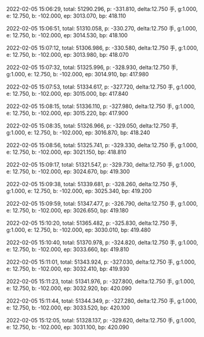 2022-02-05 15:06:29, total: 51290.296, p: -331.810, delta:12.750 手, g:1.000, e: 12.750, b: -102.000, ep: 3013.070, bp: 418.110

2022-02-05 15:06:51, total: 51310.058, p: -330.270, delta:12.750 手, g:1.000, e: 12.750, b: -102.000, ep: 3014.530, bp: 418.100

2022-02-05 15:07:12, total: 51306.986, p: -330.580, delta:12.750 手, g:1.000, e: 12.750, b: -102.000, ep: 3013.980, bp: 418.070

2022-02-05 15:07:32, total: 51325.996, p: -328.930, delta:12.750 手, g:1.000, e: 12.750, b: -102.000, ep: 3014.910, bp: 417.980

2022-02-05 15:07:53, total: 51334.617, p: -327.720, delta:12.750 手, g:1.000, e: 12.750, b: -102.000, ep: 3015.000, bp: 417.840

2022-02-05 15:08:15, total: 51336.110, p: -327.980, delta:12.750 手, g:1.000, e: 12.750, b: -102.000, ep: 3015.220, bp: 417.900

2022-02-05 15:08:35, total: 51326.966, p: -329.050, delta:12.750 手, g:1.000, e: 12.750, b: -102.000, ep: 3016.870, bp: 418.240

2022-02-05 15:08:56, total: 51325.741, p: -329.330, delta:12.750 手, g:1.000, e: 12.750, b: -102.000, ep: 3021.150, bp: 418.810

2022-02-05 15:09:17, total: 51321.547, p: -329.730, delta:12.750 手, g:1.000, e: 12.750, b: -102.000, ep: 3024.670, bp: 419.300

2022-02-05 15:09:38, total: 51339.681, p: -328.260, delta:12.750 手, g:1.000, e: 12.750, b: -102.000, ep: 3025.340, bp: 419.200

2022-02-05 15:09:59, total: 51347.477, p: -326.790, delta:12.750 手, g:1.000, e: 12.750, b: -102.000, ep: 3026.650, bp: 419.180

2022-02-05 15:10:20, total: 51365.482, p: -325.830, delta:12.750 手, g:1.000, e: 12.750, b: -102.000, ep: 3030.010, bp: 419.480

2022-02-05 15:10:40, total: 51370.978, p: -324.820, delta:12.750 手, g:1.000, e: 12.750, b: -102.000, ep: 3033.660, bp: 419.810

2022-02-05 15:11:01, total: 51343.924, p: -327.030, delta:12.750 手, g:1.000, e: 12.750, b: -102.000, ep: 3032.410, bp: 419.930

2022-02-05 15:11:23, total: 51341.976, p: -327.800, delta:12.750 手, g:1.000, e: 12.750, b: -102.000, ep: 3032.920, bp: 420.090

2022-02-05 15:11:44, total: 51344.349, p: -327.280, delta:12.750 手, g:1.000, e: 12.750, b: -102.000, ep: 3033.520, bp: 420.100

2022-02-05 15:12:05, total: 51328.137, p: -329.620, delta:12.750 手, g:1.000, e: 12.750, b: -102.000, ep: 3031.100, bp: 420.090